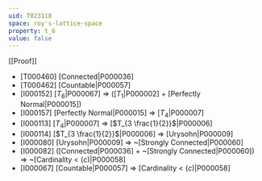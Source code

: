 ```yaml
---
uid: T023118
space: roy's-lattice-space
property: t_6
value: false
---
```

[[Proof]]

* [T000460] [Connected|P000036]
* [T000462] [Countable|P000057]
* [I000152] [$T_6$|P000067] => ([$T_1$|P000002] + [Perfectly Normal|P000015])
* [I000157] [Perfectly Normal|P000015] => [$T_4$|P000007]
* [I000113] [$T_4$|P000007] => [$T_{3 \frac{1}{2}}$|P000006]
* [I000114] [$T_{3 \frac{1}{2}}$|P000006] => [Urysohn|P000009]
* [I000080] [Urysohn|P000009] => ~[Strongly Connected|P000060]
* [I000082] ([Connected|P000036] + ~[Strongly Connected|P000060]) => ~[Cardinality < $\mathfrak(c)$|P000058]
* [I000067] [Countable|P000057] => [Cardinality < $\mathfrak(c)$|P000058]


